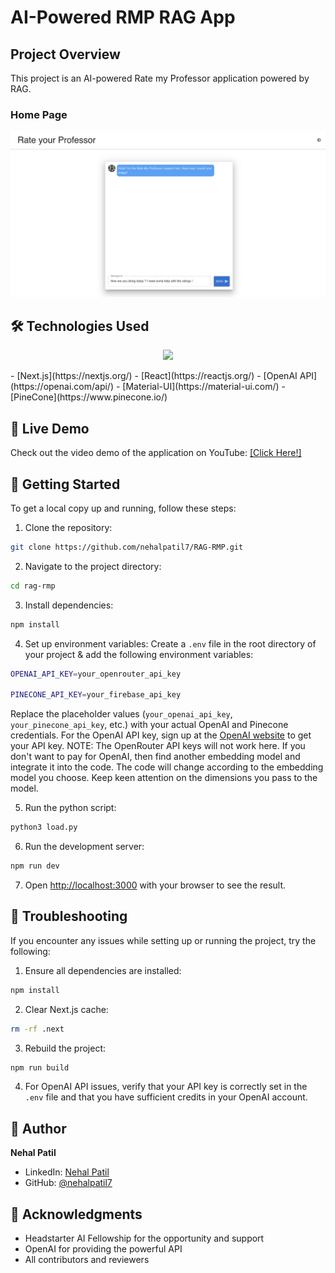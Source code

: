 # AI-Powered RMP RAG App

## Project Overview

This project is an AI-powered Rate my Professor application powered by RAG.

### Home Page
![Dashboard Screenshot](rmp_homepage.png)


## 🛠️ Technologies Used
<p align="center">
    <img src="https://skillicons.dev/icons?i=git,js,nextjs,react,html,tailwind,materialui" />
</p>
- [Next.js](https://nextjs.org/)
- [React](https://reactjs.org/)
- [OpenAI API](https://openai.com/api/)
- [Material-UI](https://material-ui.com/)
- [PineCone](https://www.pinecone.io/)

## 🚀 Live Demo

Check out the video demo of the application on YouTube: [\[Click Here!\]](https://youtu.be/HtM2SMNDGn0)

## 🏁 Getting Started

To get a local copy up and running, follow these steps:

1. Clone the repository:


```bash
git clone https://github.com/nehalpatil7/RAG-RMP.git
```

2. Navigate to the project directory:

```bash
cd rag-rmp
```

3. Install dependencies:
```bash
npm install
```

4. Set up environment variables:
Create a `.env` file in the root directory of your project & add the following environment variables:

```bash
OPENAI_API_KEY=your_openrouter_api_key

PINECONE_API_KEY=your_firebase_api_key
```
Replace the placeholder values (`your_openai_api_key`, `your_pinecone_api_key`, etc.) with your actual OpenAI and Pinecone credentials.
For the OpenAI API key, sign up at the [OpenAI website](https://openai.com/api/) to get your API key.
NOTE: The OpenRouter API keys will not work here. If you don't want to pay for OpenAI, then find another embedding model and integrate it into the code. The code will change according to the embedding model you choose. Keep keen attention on the dimensions you pass to the model.

5. Run the python script:

```bash
python3 load.py
```

6. Run the development server:

```bash
npm run dev
```

7. Open [http://localhost:3000](http://localhost:3000) with your browser to see the result.

## 🐛 Troubleshooting

If you encounter any issues while setting up or running the project, try the following:

1. Ensure all dependencies are installed:
```bash
npm install
```

2. Clear Next.js cache:
```bash
rm -rf .next
```

3. Rebuild the project:
```bash
npm run build
```

4. For OpenAI API issues, verify that your API key is correctly set in the `.env` file and that you have sufficient credits in your OpenAI account.


## 👤 Author

**Nehal Patil**

- LinkedIn: [Nehal Patil](https://www.linkedin.com/in/nehalpatil7/)
- GitHub: [@nehalpatil7](https://github.com/nehalpatil7)

## 🙏 Acknowledgments

- Headstarter AI Fellowship for the opportunity and support
- OpenAI for providing the powerful API
- All contributors and reviewers
